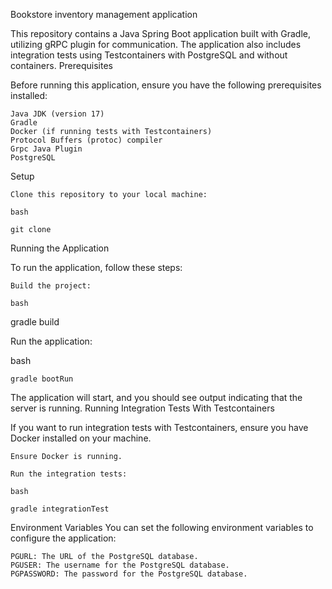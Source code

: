 Bookstore inventory management application

This repository contains a Java Spring Boot application built with Gradle, utilizing gRPC plugin for communication. The application also includes integration tests using Testcontainers with PostgreSQL and without containers.
Prerequisites

Before running this application, ensure you have the following prerequisites installed:

    Java JDK (version 17)
    Gradle
    Docker (if running tests with Testcontainers)
    Protocol Buffers (protoc) compiler
    Grpc Java Plugin
    PostgreSQL

Setup

    Clone this repository to your local machine:

    bash

    git clone 

Running the Application

To run the application, follow these steps:

    Build the project:

    bash

gradle build

Run the application:

bash

    gradle bootRun

The application will start, and you should see output indicating that the server is running.
Running Integration Tests
With Testcontainers

If you want to run integration tests with Testcontainers, ensure you have Docker installed on your machine.

    Ensure Docker is running.

    Run the integration tests:

    bash

    gradle integrationTest

Environment Variables
    You can set the following environment variables to configure the application:

    PGURL: The URL of the PostgreSQL database.
    PGUSER: The username for the PostgreSQL database.
    PGPASSWORD: The password for the PostgreSQL database.
